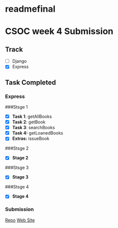 # readmefinal
# CSOC week 4 Submission

## Track

- [ ] Django
- [x] Express

## Task Completed

### Express  

###Stsge 1

- [x] **Task 1**: getAllBooks
- [x] **Task 2**: getBook
- [x] **Task 3**: searchBooks
- [x] **Task 4:** getLoanedBooks
- [x] **Extras:** issueBook

###Stsge 2
- [x] **Stage 2**

###Stsge 3
- [x] **Stage 3**

###Stsge 4
- [x] **Stage 4**


### Submission

<!-- Add in your repo and apk link or web site link as per track -->
[Repo](https://github.com/MohitSharma-21/csoc-2021-task4-express)
[Web Site](https://mohitsharma-21.github.io/tic-tac-toe/)
